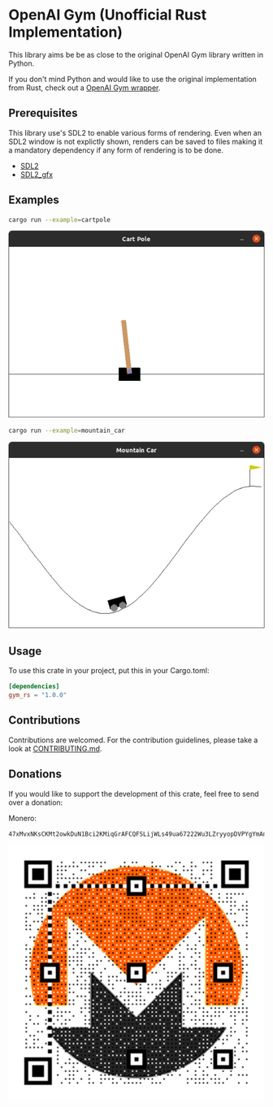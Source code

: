 # OpenAI Gym (Unofficial Rust Implementation)

This library aims be be as close to the original OpenAI Gym library written in Python.

If you don't mind Python and would like to use the original implementation from Rust,
check out a [OpenAI Gym wrapper](https://github.com/MrRobb/gym-rs).


## Prerequisites

This library use's SDL2 to enable various forms of rendering. Even when an SDL2
window is not explictly shown, renders can be saved to files making it a mandatory 
dependency if any form of rendering is to be done.

- [SDL2](https://wiki.libsdl.org/Installation)
- [SDL2_gfx](https://www.ferzkopp.net/Software/SDL2_gfx/Docs/html/index.html)

## Examples

```bash
cargo run --example=cartpole
```
![cart_pole](assets/cartpole.png)

```bash
cargo run --example=mountain_car
```
![mountain_car](assets/mountain_car.png)

## Usage

To use this crate in your project, put this in your Cargo.toml:

```toml
[dependencies]
gym_rs = "1.0.0"
```

## Contributions

Contributions are welcomed. For the contribution guidelines, please take a look at [CONTRIBUTING.md](./CONTRIBUTING.md).

## Donations

If you would like to support the development of this crate, feel free to send over a donation:

Monero:

```plain
47xMvxNKsCKMt2owkDuN1Bci2KMiqGrAFCQFSLijWLs49ua67222Wu3LZryyopDVPYgYmAnYkSZSz9ZW2buaDwdyKTWGwwb
```

![monero](assets/monero_donations_qrcode.png)
